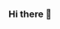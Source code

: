 ### Hi there 👋

<!--
**Zealot0150/Zealot0150** is a ✨ _special_ ✨ repository because its `README.md` (this file) appears on your GitHub profile.



- 🔭 I’m currently working on sea
- 🌱 I’m currently learning ... c#
- 👯 I’m looking to collaborate on ...saving the world
- 🤔 I’m looking for help with ... find myself
- 💬 Ask me about ...
- 📫 How to reach me: ...
- 😄 Pronouns: ...
- ⚡ Fun fact: ...
-->
